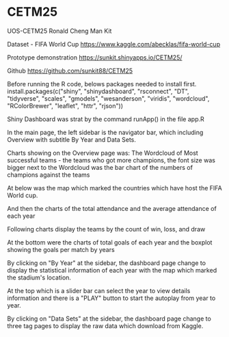 # CETM25
UOS-CETM25
Ronald Cheng Man Kit

Dataset - FIFA World Cup
https://www.kaggle.com/abecklas/fifa-world-cup

Prototype demonstration
https://sunkit.shinyapps.io/CETM25/ 

Github
https://github.com/sunkit88/CETM25

Before running the R code, belows packages needed to install first.
install.packages(c("shiny", "shinydashboard", "rsconnect", "DT", "tidyverse", "scales", "gmodels", "wesanderson", "viridis",                   "wordcloud", "RColorBrewer", "leaflet", "httr", "rjson"))                   
                   
Shiny Dashboard was strat by the command runApp() in the file app.R

In the main page, the left sidebar is the navigator bar, which including Overview with subtitle By Year and Data Sets.

Charts showing on the Overview page was:
The Wordcloud of Most successful teams - the teams who got more champions, the font size was bigger
next to the Wordcloud was the bar chart of the numbers of champions against the teams

At below was the map which marked the countries which have host the FIFA World cup.

And then the charts of the total attendance and the average attendance of each year

Following charts display the teams by the count of win, loss, and draw

At the bottom were the charts of total goals of each year and the boxplot showing the goals per match by years

By clicking on "By Year" at the sidebar, the dashboard page change to display the statistical information of each year with the map which marked the stadium's location. 

At the top which is a slider bar can select the year to view details information and there is a "PLAY" button to start the autoplay from year to year.

By clicking on "Data Sets" at the sidebar, the dashboard page change to three tag pages to display the raw data which download from Kaggle.
